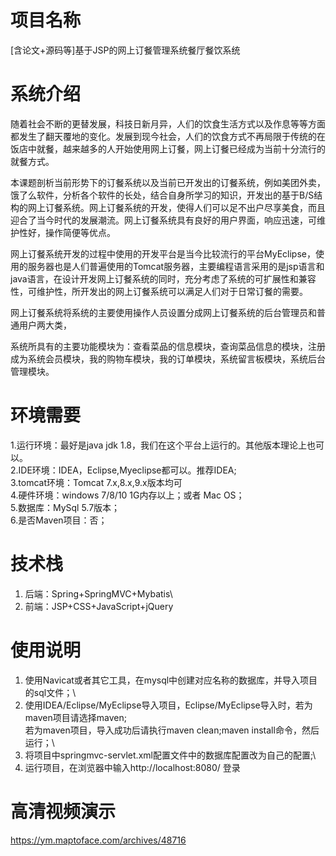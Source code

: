 # 项目名称

[含论文+源码等]基于JSP的网上订餐管理系统餐厅餐饮系统

# 系统介绍
随着社会不断的更替发展，科技日新月异，人们的饮食生活方式以及作息等等方面都发生了翻天覆地的变化。发展到现今社会，人们的饮食方式不再局限于传统的在饭店中就餐，越来越多的人开始使用网上订餐，网上订餐已经成为当前十分流行的就餐方式。

本课题剖析当前形势下的订餐系统以及当前已开发出的订餐系统，例如美团外卖，饿了么软件，分析各个软件的长处，结合自身所学习的知识，开发出的基于B/S结构的网上订餐系统。网上订餐系统的开发，使得人们可以足不出户尽享美食，而且迎合了当今时代的发展潮流。网上订餐系统具有良好的用户界面，响应迅速，可维护性好，操作简便等优点。

网上订餐系统开发的过程中使用的开发平台是当今比较流行的平台MyEclipse，使用的服务器也是人们普遍使用的Tomcat服务器，主要编程语言采用的是jsp语言和java语言，在设计开发网上订餐系统的同时，充分考虑了系统的可扩展性和兼容性，可维护性，所开发出的网上订餐系统可以满足人们对于日常订餐的需要。

网上订餐系统将系统的主要使用操作人员设置分成网上订餐系统的后台管理员和普通用户两大类，

系统所具有的主要功能模块为：查看菜品的信息模块，查询菜品信息的模块，注册成为系统会员模块，我的购物车模块，我的订单模块，系统留言板模块，系统后台管理模块。

# 环境需要

1.运行环境：最好是java jdk 1.8，我们在这个平台上运行的。其他版本理论上也可以。\
2.IDE环境：IDEA，Eclipse,Myeclipse都可以。推荐IDEA;\
3.tomcat环境：Tomcat 7.x,8.x,9.x版本均可\
4.硬件环境：windows 7/8/10 1G内存以上；或者 Mac OS； \
5.数据库：MySql 5.7版本；\
6.是否Maven项目：否；

# 技术栈

1. 后端：Spring+SpringMVC+Mybatis\
2. 前端：JSP+CSS+JavaScript+jQuery

# 使用说明

1. 使用Navicat或者其它工具，在mysql中创建对应名称的数据库，并导入项目的sql文件；\
2. 使用IDEA/Eclipse/MyEclipse导入项目，Eclipse/MyEclipse导入时，若为maven项目请选择maven;\
若为maven项目，导入成功后请执行maven clean;maven install命令，然后运行；\
3. 将项目中springmvc-servlet.xml配置文件中的数据库配置改为自己的配置;\
4. 运行项目，在浏览器中输入http://localhost:8080/ 登录

# 高清视频演示
https://ym.maptoface.com/archives/48716

​